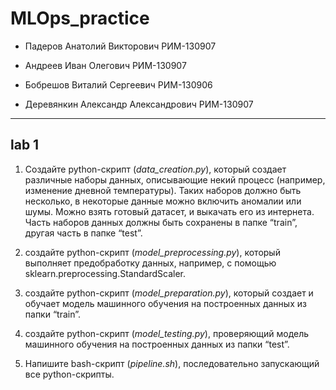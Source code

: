 # MLOps_practice

- Падеров Анатолий Викторович РИМ-130907

- Андреев Иван Олегович РИМ-130907

- Бобрешов Виталий Сергеевич РИМ-130906

- Деревянкин Александр Александрович РИМ-130907

---

## lab 1

1.	Создайте python-скрипт (_data_creation.py_), который создает различные наборы данных, описывающие некий процесс (например, изменение дневной температуры). Таких наборов должно быть несколько, в некоторые данные можно включить аномалии или шумы. Можно взять готовый датасет, и выкачать его из интернета. Часть наборов данных должны быть сохранены в папке “train”, другая часть в папке “test”.

2.	создайте python-скрипт (_model_preprocessing.py_), который выполняет предобработку данных, например, с помощью sklearn.preprocessing.StandardScaler.

3.	создайте python-скрипт (_model_preparation.py_), который создает и обучает модель машинного обучения на построенных данных из папки “train”.

4.	создайте python-скрипт (_model_testing.py_), проверяющий модель машинного обучения на построенных данных из папки “test”.

5.	Напишите bash-скрипт (_pipeline.sh_), последовательно запускающий все python-скрипты.

